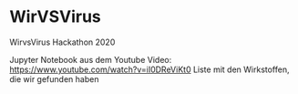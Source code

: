 # WirVSVirus
WirvsVirus Hackathon 2020

Jupyter Notebook aus dem Youtube Video: https://www.youtube.com/watch?v=iI0DReViKt0
Liste mit den Wirkstoffen, die wir gefunden haben

